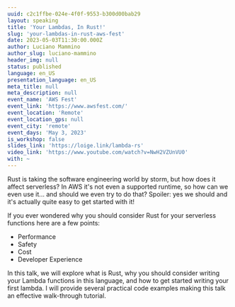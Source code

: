 ```yaml
---
uuid: c2c1ffbe-024e-4f0f-9553-b300d00bab29
layout: speaking
title: 'Your Lambdas, In Rust!'
slug: 'your-lambdas-in-rust-aws-fest'
date: 2023-05-03T11:30:00.000Z
author: Luciano Mammino
author_slug: luciano-mammino
header_img: null
status: published
language: en_US
presentation_language: en_US
meta_title: null
meta_description: null
event_name: 'AWS Fest'
event_link: 'https://www.awsfest.com/'
event_location: 'Remote'
event_location_gps: null
event_city: 'remote'
event_days: 'May 3, 2023'
is_workshop: false
slides_link: 'https://loige.link/lambda-rs'
video_link: 'https://www.youtube.com/watch?v=NwH2VZUnVU0'
with: ~
---
```


Rust is taking the software engineering world by storm, but how does it affect serverless? In AWS it's not even a supported runtime, so how can we even use it... and should we even try to do that? Spoiler: yes we should and it's actually quite easy to get started with it!

If you ever wondered why you should consider Rust for your serverless functions here are a few points:

- Performance
- Safety
- Cost
- Developer Experience

In this talk, we will explore what is Rust, why you should consider writing your Lambda functions in this language, and how to get started writing your first lambda. I will provide several practical code examples making this talk an effective walk-through tutorial.
